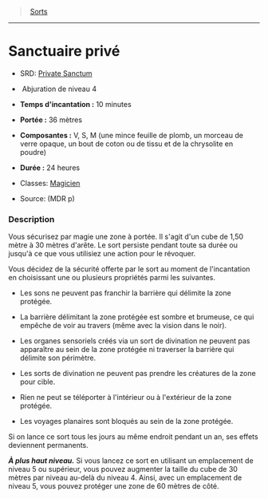 ﻿---
!SpellHD
Level: 4
Type: Abjuration
CastingTime: 10 minutes
Range: 36 mètres
Components: V, S, M (une mince feuille de plomb, un morceau de verre opaque, un bout de coton ou de tissu et de la chrysolite en poudre)
Duration: 24 heures
Classes: '[Magicien](hd_wizard.md)'
Id: spells_hd.md#sanctuaire-privé
ParentLink: spells_hd.md#sorts
Name: Sanctuaire privé
ParentName: Sorts
NameLevel: 1
AltName: '[Private Sanctum](srd_spells_private_sanctum.md)'
Source: (MDR p)
---
> [Sorts](hd_spells.md)

---

# Sanctuaire privé

- SRD: [Private Sanctum](srd_spells_private_sanctum.md)

-  Abjuration de niveau 4

- **Temps d'incantation :** 10 minutes

- **Portée :** 36 mètres

- **Composantes :** V, S, M (une mince feuille de plomb, un morceau de verre opaque, un bout de coton ou de tissu et de la chrysolite en poudre)

- **Durée :** 24 heures

- Classes: [Magicien](hd_wizard.md)

- Source: (MDR p)

### Description

Vous sécurisez par magie une zone à portée. Il s'agit d'un cube de 1,50 mètre à 30 mètres d'arête. Le sort persiste pendant toute sa durée ou jusqu'à ce que vous utilisiez une action pour le révoquer.

Vous décidez de la sécurité offerte par le sort au moment de l'incantation en choisissant une ou plusieurs propriétés parmi les suivantes.

* Les sons ne peuvent pas franchir la barrière qui délimite la zone protégée.

* La barrière délimitant la zone protégée est sombre et brumeuse, ce qui empêche de voir au travers (même avec la vision dans le noir).

* Les organes sensoriels créés via un sort de divination ne peuvent pas apparaître au sein de la zone protégée ni traverser la barrière qui délimite son périmètre.

* Les sorts de divination ne peuvent pas prendre les créatures de la zone pour cible.

* Rien ne peut se téléporter à l'intérieur ou à l'extérieur de la zone protégée.

* Les voyages planaires sont bloqués au sein de la zone protégée.

Si on lance ce sort tous les jours au même endroit pendant un an, ses effets deviennent permanents.

**_À plus haut niveau._** Si vous lancez ce sort en utilisant un emplacement de niveau 5 ou supérieur, vous pouvez augmenter la taille du cube de 30 mètres par niveau au-delà du niveau 4. Ainsi, avec un emplacement de niveau 5, vous pouvez protéger une zone de 60 mètres de côté.

